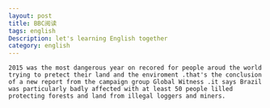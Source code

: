 ```yaml
---
layout: post   
title: BBC阅读  
tags: english     
Description: let's learning English together
category: english
---
```


    2015 was the most dangerous year on recored for people aroud the world trying to pretect their land and the enviroment .that's the conclusion of a new report from the campaign group Global Witness .it says Brazil was particularly badly affected with at least 50 people lilled protecting forests and land from illegal loggers and miners.